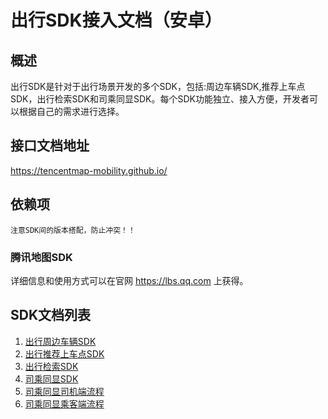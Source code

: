 # 出行SDK接入文档（安卓）

## 概述

出行SDK是针对于出行场景开发的多个SDK，包括:周边车辆SDK,推荐上车点SDK，出行检索SDK和司乘同显SDK。每个SDK功能独立、接入方便，开发者可以根据自己的需求进行选择。

## 接口文档地址
https://tencentmap-mobility.github.io/

## 依赖项

`注意SDK间的版本搭配，防止冲突！！`

### 腾讯地图SDK
详细信息和使用方式可以在官网 https://lbs.qq.com 上获得。

## SDK文档列表
1. [出行周边车辆SDK](app/src/main/assets/readme/%E5%91%A8%E8%BE%B9%E8%BD%A6%E8%BE%86.md)
2. [出行推荐上车点SDK](app/src/main/assets/readme/%E6%8E%A8%E8%8D%90%E4%B8%8A%E8%BD%A6%E7%82%B9.md)
3. [出行检索SDK](app/src/main/assets/readme/%E6%A3%80%E7%B4%A2.md)
4. [司乘同显SDK](docs/outline.md)
5. [司乘同显司机端流程](docs/driver.md)
6. [司乘同显乘客端流程](docs/passenger.md)
